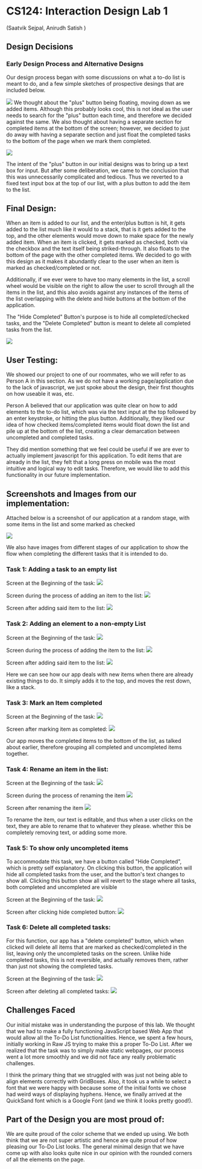 
# CS124: Interaction Design Lab 1

(Saatvik Sejpal, Anirudh Satish
)

## Design Decisions

### Early Design Process and Alternative Designs
Our design process began with some discussions on what a to-do list is meant to do, and a few simple
sketches of prospective desings that are included below.

![](Page2.png)
We thought about the "plus" button being floating, moving down as we added items.
Although this probably looks cool, this is not ideal as the user needs to search for the "plus"
button each time, and therefore we decided against the same.
We also thought about having a separate section for completed items at the bottom of the screen; however, we decided
to just do away with having a separate section and just float the completed tasks to the bottom of the page when we mark them
completed.

![](Page3.png)

The intent of the "plus" button in our initial designs was to bring up a text box
for input. But after some deliberation, we came to the conclusion that this was unnecessarily
complicated and tedious. Thus we reverted to a fixed text input box at the top of our list, 
with a plus button to add the item to the list.


## Final Design:

When an item is added to our list, and the enter/plus button is hit, it gets added to the list much like it would to a stack, 
that is it gets added to the top, and the other elements would move down to make space for the newly 
added item. 
When an item is clicked, it gets marked as checked, both via the checkbox and the text itself being striked-through. It also floats to the bottom of the page with the other
completed items.
We decided to go with this design as it makes it abundantly clear to the user when an item is marked as checked/completed or not. 

Additionally, if we ever were to have too many elements in the list, a scroll wheel would be visible on the right to allow the user to scroll through
all the items in the list, and this also avoids against any instances of the items of the list overlapping with the delete and hide buttons
at the bottom of the application. 

The "Hide Completed" Button's purpose is to hide all completed/checked tasks, and the "Delete Completed" button is meant 
to delete all completed tasks from the list.

![](Page4.png)


## User Testing:

We showed our project to one of our roommates, who we will refer to as Person A in this section. As we do not have a working 
page/application due to the lack of javascript, we just spoke about the design, their first thoughts on how useable it was, etc. 

Person A believed that our application was quite clear on how to add elements to the to-do list, which was via the text input at the top
followed by an enter keystroke, or hitting the plus button. Additionally, they liked our idea of how checked items/completed items 
would float down the list and pile up at the bottom of the list, creating a clear demarcation between uncompleted and completed tasks. 

They did mention something that we feel could be useful if we are ever to actually implement javascript for this application. To edit 
items that are already in the list, they felt that a long press on mobile was the most intuitive and logical way to edit tasks. 
Therefore, we would like to add this functionality in our future implementation. 



## Screenshots and Images from our implementation:

Attached below is a screenshot of our application at a random stage, with some items in the list and some marked as checked

![](Screenshots/MainHTMLPic.png)

We also have images from different stages of our application to show the flow when completing the different tasks that it is intended to do. 

### Task 1: Adding a task to an empty list

Screen at the Beginning of the task:
![](Screenshots/PreTask1.png)

Screen during the process of adding an item to the list:
![](Screenshots/IntermediateTask1.png)

Screen after adding said item to the list:
![](Screenshots/PostTask1.png)

### Task 2: Adding an element to a non-empty List

Screen at the Beginning of the task:
![](Screenshots/PreTask2.png)

Screen during the process of adding the item to the list:
![](Screenshots/IntermediateTask2.png)

Screen after adding said item to the list:
![](Screenshots/PostTask2.png)

Here we can see how our app deals with new items when there are already existing things to do. 
It simply adds it to the top, and moves the rest down, like a stack. 


### Task 3: Mark an Item completed

Screen at the Beginning of the task:
![](Screenshots/PreTask3.png)

Screen after marking item as completed:
![](Screenshots/PostTask3.png)

Our app moves the completed items to the bottom of the list, as talked about earlier, therefore grouping all
completed and uncompleted items together. 

### Task 4: Rename an item in the list:

Screen at the Beginning of the task:
![](Screenshots/PreTask4.png)

Screen during the process of renaming the item
![](Screenshots/IntermediateTask4.png)

Screen after renaming the item
![](Screenshots/PostTask4.png)

To rename the item, our text is editable, and thus when a user clicks on the text, they are able 
to rename that to whatever they please. whether this be completely removing text, or adding some more. 


### Task 5: To show only uncompleted items

To accommodate this task, we have a button called "Hide Completed", which is pretty self explanatory. 
On clicking this button, the application will hide all completed tasks from the user, and the button's text changes
to show all. Clicking this button show all will revert to the stage where all tasks, both completed and uncompleted are visible

Screen at the Beginning of the task:
![](Screenshots/PreTask5.png)

Screen after clicking hide completed button:
![](Screenshots/PostTask5.png)

### Task 6: Delete all completed tasks:

For this function, our app has a "delete completed" button, which when clicked will 
delete all items that are marked as checked/completed in the list, leaving only the uncompleted 
tasks on the screen. Unlike hide completed tasks, this is not reversible, and actually removes them, rather
than just not showing the completed tasks. 

Screen at the Beginning of the task:
![](Screenshots/PreTask6.png)

Screen after deleting all completed tasks:
![](Screenshots/PostTask6.png)





## Challenges Faced

Our initial mistake was in understanding the purpose of this lab. We thought that we had to make a fully functioning JavaScript based
Web App that would allow all the To-Do List functionalities. Hence, we spent a few hours, initially working in Raw JS trying to make this a
proper To-Do List. After we realized that the task was to simply make static webpages, our process went a lot more smoothly and we did not face any really 
problematic challenges. 

I think the primary thing that we struggled with was just not being able to align elements correctly with GridBoxes.
Also, it took us a while to select a font that we were happy with because some of the initial fonts we chose had weird ways of
displaying hyphens. Hence, we finally arrived at the QuickSand font which is a Google Font (and we think it looks pretty good!).



## Part of the Design you are most proud of: 

We are quite proud of the color scheme that we ended up using. We both think that we are not super artistic and hence are quite proud of how pleasing
our To-Do List looks. The general minimal design that we have come up with also looks quite nice in our opinion with the rounded corners of all the elements on the page.


